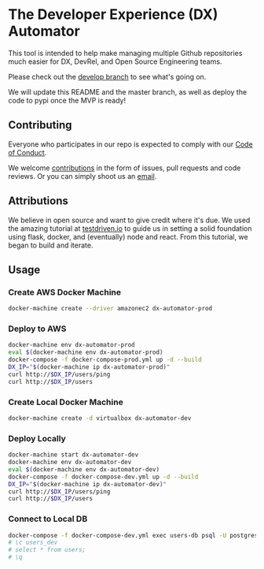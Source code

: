 # The Developer Experience (DX) Automator

This tool is intended to help make managing multiple Github repositories much easier for DX, DevRel, and Open Source Engineering teams. 

Please check out the [develop branch](https://github.com/sendgrid/dx-automator/tree/develop) to see what's going on.

We will update this README and the master branch, as well as deploy the code to pypi once the MVP is ready!

## Contributing
Everyone who participates in our repo is expected to comply with our [Code of Conduct](./CODE_OF_CONDUCT).

We welcome [contributions](./CONTRIBUTING.md) in the form of issues, pull requests and code reviews. Or you can simply shoot us an [email](mailto:dx@sendgrid.com).

## Attributions
We believe in open source and want to give credit where it's due. We used the amazing tutorial at [testdriven.io](https://testdriven.io) to guide us in setting a solid foundation using flask, docker, and (eventually) node and react. From this tutorial, we began to build and iterate.

## Usage

### Create AWS Docker Machine

```bash
docker-machine create --driver amazonec2 dx-automator-prod
```

### Deploy to AWS

```bash
docker-machine env dx-automator-prod
eval $(docker-machine env dx-automator-prod)
docker-compose -f docker-compose-prod.yml up -d --build
DX_IP="$(docker-machine ip dx-automator-prod)"
curl http://$DX_IP/users/ping
curl http://$DX_IP/users
```

### Create Local Docker Machine

```bash
docker-machine create -d virtualbox dx-automator-dev
```

### Deploy Locally

```bash
docker-machine start dx-automator-dev
docker-machine env dx-automator-dev
eval $(docker-machine env dx-automator-dev)
docker-compose -f docker-compose-dev.yml up -d --build
DX_IP="$(docker-machine ip dx-automator-dev)"
curl http://$DX_IP/users/ping
curl http://$DX_IP/users
```

### Connect to Local DB

```bash
docker-compose -f docker-compose-dev.yml exec users-db psql -U postgres
# \c users_dev
# select * from users;
# \q
```
